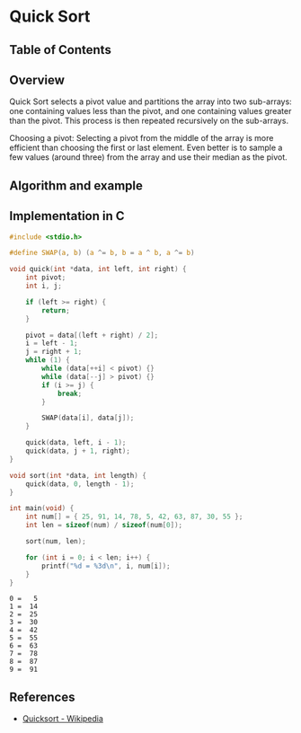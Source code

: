 # Quick Sort

## Table of Contents <!-- omit in toc -->

## Overview

Quick Sort selects a pivot value and partitions the array into two sub-arrays: one containing values less than the pivot, and one containing values greater than the pivot. This process is then repeated recursively on the sub-arrays.

Choosing a pivot: Selecting a pivot from the middle of the array is more efficient than choosing the first or last element. Even better is to sample a few values (around three) from the array and use their median as the pivot.

## Algorithm and example

## Implementation in C

```c
#include <stdio.h>

#define SWAP(a, b) (a ^= b, b = a ^ b, a ^= b)

void quick(int *data, int left, int right) {
    int pivot;
    int i, j;

    if (left >= right) {
        return;
    }

    pivot = data[(left + right) / 2];
    i = left - 1;
    j = right + 1;
    while (1) {
        while (data[++i] < pivot) {}
        while (data[--j] > pivot) {}
        if (i >= j) {
            break;
        }

        SWAP(data[i], data[j]);
    }

    quick(data, left, i - 1);
    quick(data, j + 1, right);
}

void sort(int *data, int length) {
    quick(data, 0, length - 1);
}

int main(void) {
    int num[] = { 25, 91, 14, 78, 5, 42, 63, 87, 30, 55 };
    int len = sizeof(num) / sizeof(num[0]);

    sort(num, len);

    for (int i = 0; i < len; i++) {
        printf("%d = %3d\n", i, num[i]);
    }
}
```

```console
0 =   5
1 =  14
2 =  25
3 =  30
4 =  42
5 =  55
6 =  63
7 =  78
8 =  87
9 =  91
```

## References

- [Quicksort - Wikipedia](https://en.wikipedia.org/wiki/Quicksort)
